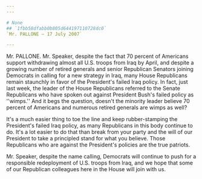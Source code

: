```yaml
---
---

# None
## `1fbb58dfabb0b805d644197110728dc0`
`Mr. PALLONE — 17 July 2007`

---
```



Mr. PALLONE. Mr. Speaker, despite the fact that 70 percent of 
Americans support withdrawing almost all U.S. troops from Iraq by 
April, and despite a growing number of retired generals and senior 
Republican Senators joining Democrats in calling for a new strategy in 
Iraq, many House Republicans remain staunchly in favor of the 
President's failed Iraq policy. In fact, just last week, the leader of 
the House Republicans referred to the Senate Republicans who have 
spoken out against President Bush's failed policy as ''wimps.'' And it 
begs the question, doesn't the minority leader believe 70 percent of 
Americans and numerous retired generals are wimps as well?

It's a much easier thing to toe the line and keep rubber-stamping the 
President's failed Iraq policy, as many Republicans in this body 
continue to do. It's a lot easier to do that than break from your party 
and the will of our President to take a principled stand for what you 
believe. Those Republicans who are against the President's policies are 
the true patriots.

Mr. Speaker, despite the name calling, Democrats will continue to 
push for a responsible redeployment of U.S. troops from Iraq, and we 
hope that some of our Republican colleagues here in the House will join 
with us.
